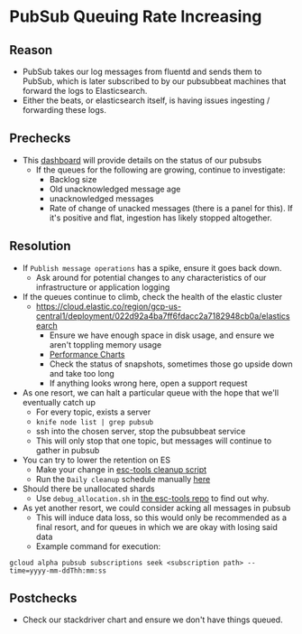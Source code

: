 # PubSub Queuing Rate Increasing

## Reason

* PubSub takes our log messages from fluentd and sends them to PubSub, which is
  later subscribed to by our pubsubbeat machines that forward the logs to
  Elasticsearch.
* Either the beats, or elasticsearch itself, is having issues ingesting /
  forwarding these logs.

## Prechecks

* This [dashboard](https://dashboards.gitlab.com/d/USVj3qHmk/logging)
  will provide details on the status of our pubsubs
  * If the queues for the following are growing, continue to investigate:
    * Backlog size
    * Old unacknowledged message age
    * unacknowledged messages
    * Rate of change of unacked messages (there is a panel for this). If it's
      positive and flat, ingestion has likely stopped altogether.

## Resolution
* If `Publish message operations` has a spike, ensure it goes back down.
  * Ask around for potential changes to any characteristics of our
    infrastructure or application logging
* If the queues continue to climb, check the health of the elastic cluster
  * https://cloud.elastic.co/region/gcp-us-central1/deployment/022d92a4ba7ff6fdacc2a7182948cb0a/elasticsearch
    * Ensure we have enough space in disk usage, and ensure we aren't toppling
      memory usage
    * [Performance Charts](https://cloud.elastic.co/region/gcp-us-central1/deployment/022d92a4ba7ff6fdacc2a7182948cb0a/metrics)
    * Check the status of snapshots, sometimes those go upside down and take too
      long
    * If anything looks wrong here, open a support request
* As one resort, we can halt a particular queue with the hope that we'll
  eventually catch up
  * For every topic, exists a server
  * `knife node list | grep pubsub`
  * ssh into the chosen server, stop the pubsubbeat service
  * This will only stop that one topic, but messages will continue to gather in
    pubsub
* You can try to lower the retention on ES
  * Make your change in [esc-tools cleanup script](https://ops.gitlab.net/gitlab-com/gl-infra/gitlab-restore/esc-tools/blob/master/cleanup_indices.sh)
  * Run the `Daily cleanup` schedule manually [here](https://ops.gitlab.net/gitlab-com/gl-infra/gitlab-restore/esc-tools/pipeline_schedules)
* Should there be unallocated shards
  * Use `debug_allocation.sh` in [the esc-tools repo](https://ops.gitlab.net/gitlab-com/gl-infra/gitlab-restore/esc-tools/tree/master) to find out why.
* As yet another resort, we could consider acking all messages in pubsub
  * This will induce data loss, so this would only be recommended as a final
    resort, and for queues in which we are okay with losing said data
  * Example command for execution:
```
gcloud alpha pubsub subscriptions seek <subscription path> --time=yyyy-mm-ddThh:mm:ss
```

## Postchecks
* Check our stackdriver chart and ensure we don't have things queued.
